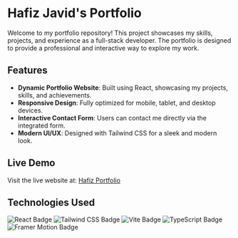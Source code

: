 # Hafiz Javid's Portfolio

Welcome to my portfolio repository! This project showcases my skills, projects, and experience as a full-stack developer. The portfolio is designed to provide a professional and interactive way to explore my work.

## Features

- **Dynamic Portfolio Website**: Built using React, showcasing my projects, skills, and achievements.
- **Responsive Design**: Fully optimized for mobile, tablet, and desktop devices.
- **Interactive Contact Form**: Users can contact me directly via the integrated form.
- **Modern UI/UX**: Designed with Tailwind CSS for a sleek and modern look.

## Live Demo

Visit the live website at: [Hafiz Portfolio](https://hafizkh.dev)

## Technologies Used

![React Badge](https://img.shields.io/badge/React-61DAFB?style=for-the-badge&logo=react&logoColor=black)
![Tailwind CSS Badge](https://img.shields.io/badge/Tailwind_CSS-38B2AC?style=for-the-badge&logo=tailwind-css&logoColor=white)
![Vite Badge](https://img.shields.io/badge/Vite-646CFF?style=for-the-badge&logo=vite&logoColor=white)
![TypeScript Badge](https://img.shields.io/badge/TypeScript-007ACC?style=for-the-badge&logo=typescript&logoColor=white)
![Framer Motion Badge](https://img.shields.io/badge/Framer_Motion-0055FF?style=for-the-badge&logo=framer&logoColor=white)
